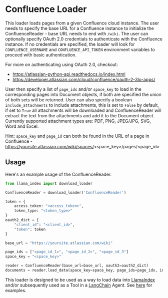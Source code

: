 # Confluence Loader

This loader loads pages from a given Confluence cloud instance. The user needs to specify the base URL for a Confluence 
instance to initialize the ConfluenceReader - base URL needs to end with `/wiki`. The user can optionally specify 
OAuth 2.0 credentials to authenticate with the Confluence instance. If no credentials are specified, the loader will
look for `CONFLUENCE_USERNAME` and `CONFLUENCE_API_TOKEN` environment variables to proceed with basic authentication.

For more on authenticating using OAuth 2.0, checkout:
- https://atlassian-python-api.readthedocs.io/index.html
- https://developer.atlassian.com/cloud/confluence/oauth-2-3lo-apps/

User then specify a list of `page_ids` and/or `space_key` to load in the corresponding pages into Document objects, if 
both are specified the union of both sets will be returned. User can also specify a boolean `include_attachments` to 
include attachments, this is set to `False` by default, if set to `True` all attachments will be downloaded and 
ConfluenceReader will extract the text from the attachments and add it to the Document object. Currently supported attachment types are: PDF, PNG, JPEG/JPG, SVG, Word and Excel. 

Hint: `space_key` and `page_id` can both be found in the URL of a page in Confluence - https://yoursite.atlassian.com/wiki/spaces/<space_key>/pages/<page_id>

## Usage

Here's an example usage of the ConfluenceReader.

```python
from llama_index import download_loader

ConfluenceReader = download_loader('ConfluenceReader')

token = {
    access_token: "<access_token>",
    token_type: "<token_type>"
}
oauth2_dict = {
    "client_id": "<client_id>",
    "token": token
}

base_url = "https://yoursite.atlassian.com/wiki"

page_ids = ["<page_id_1>", "<page_id_2>", "<page_id_3"]
space_key = "<space_key>"

reader = ConfluenceReader(base_url=base_url, oauth2=oauth2_dict)
documents = reader.load_data(space_key=space_key, page_ids=page_ids, include_attachments=True)
```

This loader is designed to be used as a way to load data into [LlamaIndex](https://github.com/jerryjliu/gpt_index/tree/main/gpt_index) and/or subsequently used as a Tool in a [LangChain](https://github.com/hwchase17/langchain) Agent. See [here](https://github.com/emptycrown/llama-hub/tree/main) for examples.
